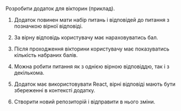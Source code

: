 Розробити додаток для вікторин (приклад).

1. Додаток повинен мати набір питань і відповідей до питання з позначкою вірної відповіді.

2. За вірну відповідь користувачу має нараховуватись бал.

3. Після проходження вікторини користувачу має показуватись кількість набраних балів.

4. Можна робити питання як з однією вірною відповіддю, так і з декількома.

5. Додаток має використовувати React, вірні відповіді мають бути збереженні в контексті додатку.

6. Створити новий репозиторій і відправити в нього зміни.
